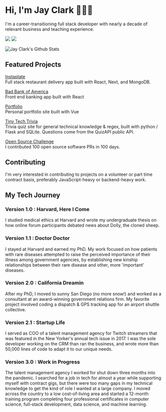 # Hi, I'm Jay Clark 👩🏻‍💻

I'm a career-transitioning full stack developer with nearly a decade of relevant business and teaching experience. 
  
[![](https://img.shields.io/badge/linkedin-%230077B5.svg?&style=for-the-badge&logo=linkedin&logoColor=white0e76a8)](https://www.linkedin.com/in/jayeclark/)
[![](https://img.shields.io/badge/twitter-%230077B5.svg?&style=for-the-badge&logo=twitter&logoColor=white&color=00acee)](https://twitter.com/jennbot3000) 

![Jay Clark's Github Stats](https://github-readme-stats.vercel.app/api?username=jayeclark&theme=dark)


## Featured Projects
[Instaplate](http://instaplate.heroku.com)  
Full stack restaurant delivery app built with React, Next, and MongoDB.  
  
[Bad Bank of America](https://jayeclark.github.io/banking)   
Front end banking app built with React   
  
[Portfolio](https://jayeclark.github.io)   
Personal portfolio site built with Vue   

[Tiny Tech Trivia](https://tinytechtrivia.herokuapp.com)   
Trivia quiz site for general technical knowledge & regex, built with python / Flask and SQLite. Questions come from the QuizAPI public API.

[Open Source Challenge](https://github.com/jayeclark/jayeclark/blob/main/opensourcechallenge.md)  
I contributed 100 open source software PRs in 100 days.  

## Contributing
I'm very interested in contributing to projects on a volunteer or part time contract basis, preferably JavaScript-heavy or backend-heavy work.

## My Tech Journey
### Version 1.0 : Harvard, Here I Come  
I studied medical ethics at Harvard and wrote my undergraduate thesis on how online forum participants debated news about Dolly, the cloned sheep.   
    
### Version 1.1 : Doctor Doctor   
I stayed at Harvard and earned my PhD. My work focused on how patients with rare diseases attempted to raise the perceived importance of their illness among government agencies, by establishing new kinship relationships between their rare disease and other, more 'important' diseases.  
   
### Version 2.0 : California Dreamin
After my PhD, I moved to sunny San Diego (no more snow!) and worked as a consultant at an award-winning government relations firm. My favorite project involved coding a dispatch & GPS tracking app for an airport shuttle collective.   
   
### Version 2.1 : Startup Life   
I served as COO of a talent management agency for Twitch streamers that was featured in the New Yorker's annual tech issue in 2017. I was the sole developer working on the CRM than ran the business, and wrote more than 50,000 lines of code to adapt it to our unique needs.
  
### Version 3.0 : Work in Progress
The talent management agency I worked for shut down three months into the pandemic. I searched for a job in tech for almost a year while supporting myself with contract gigs, but there were too many gaps in my technical knowledge to get the kind of role I wanted at a large company. I moved across the country to a low cost-of-living area and started a 12-month training program completing four professional certificates in computer science, full-stack development, data science, and machine learning.  
 

<!---
jayeclark/jayeclark is a ✨ special ✨ repository because its `README.md` (this file) appears on your GitHub profile.
You can click the Preview link to take a look at your changes.
--->
